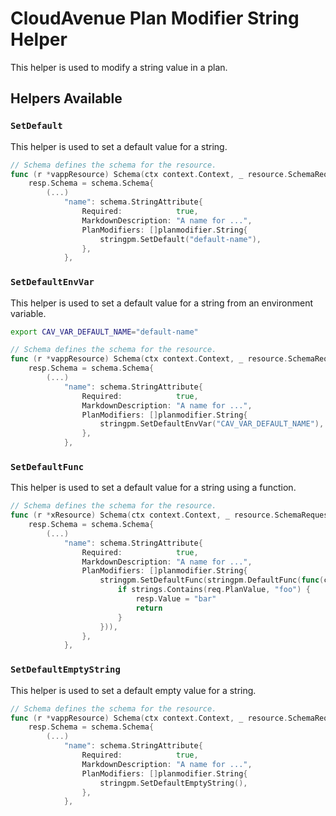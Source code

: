# CloudAvenue Plan Modifier String Helper

This helper is used to modify a string value in a plan.

## Helpers Available

### `SetDefault`

This helper is used to set a default value for a string.

```go
// Schema defines the schema for the resource.
func (r *vappResource) Schema(ctx context.Context, _ resource.SchemaRequest, resp *resource.SchemaResponse) {
    resp.Schema = schema.Schema{
        (...)
            "name": schema.StringAttribute{
                Required:            true,
                MarkdownDescription: "A name for ...",
                PlanModifiers: []planmodifier.String{
                    stringpm.SetDefault("default-name"),
                },
            },
```

### `SetDefaultEnvVar`

This helper is used to set a default value for a string from an environment variable.

```sh
export CAV_VAR_DEFAULT_NAME="default-name"
```

```go
// Schema defines the schema for the resource.
func (r *vappResource) Schema(ctx context.Context, _ resource.SchemaRequest, resp *resource.SchemaResponse) {
    resp.Schema = schema.Schema{
        (...)
            "name": schema.StringAttribute{
                Required:            true,
                MarkdownDescription: "A name for ...",
                PlanModifiers: []planmodifier.String{
                    stringpm.SetDefaultEnvVar("CAV_VAR_DEFAULT_NAME"),
                },
            },
```

### `SetDefaultFunc`

This helper is used to set a default value for a string using a function.

```go
// Schema defines the schema for the resource.
func (r *xResource) Schema(ctx context.Context, _ resource.SchemaRequest, resp *resource.SchemaResponse) {
    resp.Schema = schema.Schema{
        (...)
            "name": schema.StringAttribute{
                Required:            true,
                MarkdownDescription: "A name for ...",
                PlanModifiers: []planmodifier.String{
                    stringpm.SetDefaultFunc(stringpm.DefaultFunc(func(ctx context.Context, req planmodifier.StringRequest, resp *stringpm.DefaultFuncResponse) {
                        if strings.Contains(req.PlanValue, "foo") {
                            resp.Value = "bar"
                            return
                        }
                    })),
                },
            },
```

### `SetDefaultEmptyString`

This helper is used to set a default empty value for a string.

```go
// Schema defines the schema for the resource.
func (r *vappResource) Schema(ctx context.Context, _ resource.SchemaRequest, resp *resource.SchemaResponse) {
    resp.Schema = schema.Schema{
        (...)
            "name": schema.StringAttribute{
                Required:            true,
                MarkdownDescription: "A name for ...",
                PlanModifiers: []planmodifier.String{
                    stringpm.SetDefaultEmptyString(),
                },
            },
```
